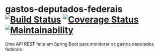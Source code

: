 # gastos-deputados-federais[![Build Status](https://travis-ci.org/edgarpf/javano.svg?branch=master)](https://travis-ci.org/edgarpf/javano) [![Coverage Status](https://coveralls.io/repos/github/edgarpf/javano/badge.svg?branch=master)](https://coveralls.io/github/edgarpf/javano?branch=master) [![Maintainability](https://api.codeclimate.com/v1/badges/2902440b44466c6c9ffa/maintainability)](https://codeclimate.com/github/edgarpf/gastos-deputados-federais/maintainability)
Uma API REST feita em Spring Boot para monitorar os gastos deputados federais
